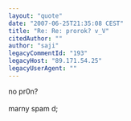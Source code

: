 ```yaml
---
layout: "quote"
date: "2007-06-25T21:35:08 CEST"
title: "Re: Re: prorok? v_V"
citedAuthor: ""
author: "saji"
legacyCommentId: "193"
legacyHost: "89.171.54.25"
legacyUserAgent: ""
---
```


no pr0n?<br>
<br>
marny spam d;